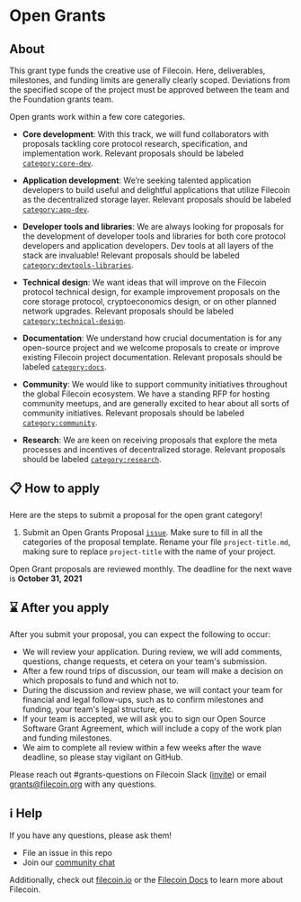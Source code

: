 # Open Grants

## About

This grant type funds the creative use of Filecoin. Here, deliverables, milestones, and funding limits are generally clearly scoped. Deviations from the specified scope of the project must be approved between the team and the Foundation grants team. 

Open grants work within a few core categories.  

- **Core development**: With this track, we will fund collaborators with proposals tackling core protocol research, specification, and implementation work. Relevant proposals should be labeled [`category:core-dev`](https://github.com/filecoin-project/devgrants/labels/category%3Acore-dev).

- **Application development**: We’re seeking talented application developers to build useful and delightful applications that utilize Filecoin as the decentralized storage layer. Relevant proposals should be labeled [`category:app-dev`](https://github.com/filecoin-project/devgrants/labels/category%3Aapp-dev).

- **Developer tools and libraries**: We are always looking for proposals for the development of developer tools and libraries for both core protocol developers and application developers. Dev tools at all layers of the stack are invaluable! Relevant proposals should be labeled [`category:devtools-libraries`](https://github.com/filecoin-project/devgrants/labels/category%3Adevtools-libraries).

- **Technical design**: We want ideas that will improve on the Filecoin protocol technical design, for example improvement proposals on the core storage protocol, cryptoeconomics design, or on other planned network upgrades. Relevant proposals should be labeled [`category:technical-design`](https://github.com/filecoin-project/devgrants/labels/category%3Atechnical-design).

- **Documentation**: We understand how crucial documentation is for any open-source project and we welcome proposals to create or improve existing Filecoin project documentation. Relevant proposals should be labeled [`category:docs`](https://github.com/filecoin-project/devgrants/labels/category%3Adocs).

- **Community**: We would like to support community initiatives throughout the global Filecoin ecosystem. We have a standing RFP for hosting community meetups, and are generally excited to hear about all sorts of community initiatives. Relevant proposals should be labeled [`category:community`](https://github.com/filecoin-project/devgrants/labels/category%3Acommunity).

- **Research**: We are keen on receiving proposals that explore the meta processes and incentives of decentralized storage. Relevant proposals should be labeled  [`category:research`](https://github.com/filecoin-project/devgrants/labels/category%3research).

## 📋 How to apply
                                    
Here are the steps to submit a proposal for the open grant category!
1. Submit an Open Grants Proposal [`issue`](https://github.com/filecoin-project/devgrants/issues/new?assignees=&labels=&template=open-grant-application.md&title=). Make sure to fill in all the categories of the proposal template. Rename your file `project-title.md`, making sure to replace `project-title` with the name of your project.
                                                                                                                        
Open Grant proposals are reviewed monthly. The deadline for the next wave is **October 31, 2021**                                                               

## ⌛ After you apply

After you submit your proposal, you can expect the following to occur:

- We will review your application. During review, we will add comments, questions, change requests, et cetera on your team's submission.
- After a few round trips of discussion, our team will make a decision on which proposals to fund and which not to. <!--Accepted proposals will be merged into the appropriate directory, i.e. either [`open-grant`](https://github.com/filecoin-project/devgrants/tree/master/open-grant) or [`rfp-proposals`](https://github.com/filecoin-project/devgrants/tree/master/rfp-proposals).-->
- During the discussion and review phase, we will contact your team for financial and legal follow-ups, such as to confirm milestones and funding, your team's legal structure, etc.
- If your team is accepted, we will ask you to sign our Open Source Software Grant Agreement, which will include a copy of the work plan and funding milestones. 
- We aim to complete all review within a few weeks after the wave deadline, so please stay vigilant on GitHub.

Please reach out #grants-questions on Filecoin Slack ([invite](http://filecoin.io/slack)) or email grants@filecoin.org with any questions.

## ℹ️ Help

If you have any questions, please ask them!
- File an issue in this repo
- Join our [community chat](https://github.com/filecoin-project/community#chat)

Additionally, check out [filecoin.io](https://filecoin.io) or the [Filecoin Docs](https://docs.filecoin.io) to learn more about Filecoin.

